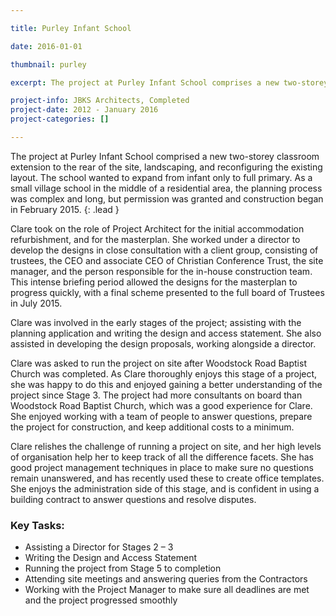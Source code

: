 ```yaml
---

title: Purley Infant School

date: 2016-01-01

thumbnail: purley

excerpt: The project at Purley Infant School comprises a new two-storey classroom extension to the rear of the site. Clare was involved in the early design stages, then ran the job on site in 2015-16.

project-info: JBKS Architects, Completed
project-date: 2012 - January 2016
project-categories: []

---
```



The project at Purley Infant School comprised a new two-storey classroom extension to the rear of the site, landscaping, and reconfiguring the existing layout. The school wanted to expand from infant only to full primary. As a small village school in the middle of a residential area, the planning process was complex and long, but permission was granted and construction began in February 2015. 
{: .lead }

Clare took on the role of Project Architect for the initial accommodation refurbishment, and for the masterplan. She worked under a director to develop the designs in close consultation with a client group, consisting of trustees, the CEO and associate CEO of Christian Conference Trust, the site manager, and the person responsible for the in-house construction team. This intense briefing period allowed the designs for the masterplan to progress quickly, with a final scheme presented to the full board of Trustees in July 2015.

Clare was involved in the early stages of the project; assisting with the planning application and writing the design and access statement. She also assisted in developing the design proposals, working alongside a director. 

Clare was asked to run the project on site after Woodstock Road Baptist Church was completed. As Clare thoroughly enjoys this stage of a project, she was happy to do this and enjoyed gaining a better understanding of the project since Stage 3. The project had more consultants on board than Woodstock Road Baptist Church, which was a good experience for Clare. She enjoyed working with a team of people to answer questions, prepare the project for construction, and keep additional costs to a minimum. 

Clare relishes the challenge of running a project on site, and her high levels of organisation help her to keep track of all the difference facets. She has good project management techniques in place to make sure no questions remain unanswered, and has recently used these to create office templates. She enjoys the administration side of this stage, and is confident in using a building contract to answer questions and resolve disputes. 


### Key Tasks:

- Assisting a Director for Stages 2 – 3
- Writing the Design and Access Statement
- Running the project from Stage 5 to completion
- Attending site meetings and answering queries from the Contractors
- Working with the Project Manager to make sure all deadlines are met and the project progressed smoothly



